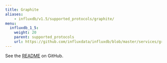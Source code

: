 ```yaml
---
title: Graphite
aliases:
    - influxdb/v1.5/supported_protocols/graphite/
menu:
  influxdb_1_5:
    weight: 20
    parent: supported_protocols
    url: https://github.com/influxdata/influxdb/blob/master/services/graphite/README.md
---
```


See the [README](https://github.com/influxdata/influxdb/blob/master/services/graphite/README.md) on GitHub.
